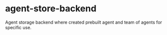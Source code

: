 # agent-store-backend
Agent storage backend where created prebuilt agent and team of agents for specific use.
